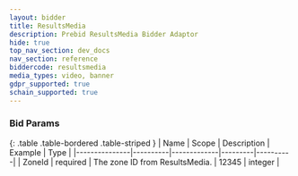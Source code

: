 ```yaml
---
layout: bidder
title: ResultsMedia
description: Prebid ResultsMedia Bidder Adaptor
hide: true
top_nav_section: dev_docs
nav_section: reference
biddercode: resultsmedia
media_types: video, banner
gdpr_supported: true
schain_supported: true
---
```


### Bid Params

{: .table .table-bordered .table-striped }
| Name          | Scope    | Description | Example | Type     |
|---------------|----------|-------------|---------|----------|
| ZoneId | required | The zone ID from ResultsMedia. | 12345 | integer |
